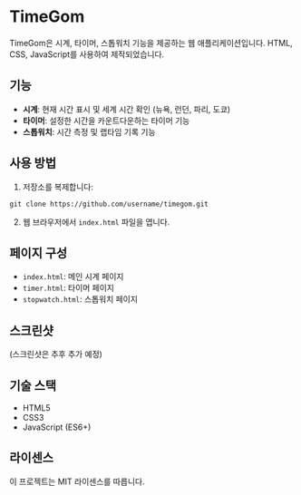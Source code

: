 # TimeGom

TimeGom은 시계, 타이머, 스톱워치 기능을 제공하는 웹 애플리케이션입니다. HTML, CSS, JavaScript를 사용하여 제작되었습니다.

## 기능

- **시계**: 현재 시간 표시 및 세계 시간 확인 (뉴욕, 런던, 파리, 도쿄)
- **타이머**: 설정한 시간을 카운트다운하는 타이머 기능
- **스톱워치**: 시간 측정 및 랩타임 기록 기능

## 사용 방법

1. 저장소를 복제합니다:
```
git clone https://github.com/username/timegom.git
```

2. 웹 브라우저에서 `index.html` 파일을 엽니다.

## 페이지 구성

- `index.html`: 메인 시계 페이지
- `timer.html`: 타이머 페이지
- `stopwatch.html`: 스톱워치 페이지

## 스크린샷

(스크린샷은 추후 추가 예정)

## 기술 스택

- HTML5
- CSS3
- JavaScript (ES6+)

## 라이센스

이 프로젝트는 MIT 라이센스를 따릅니다. 